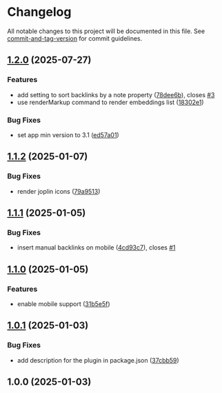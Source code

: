 # Changelog

All notable changes to this project will be documented in this file. See [commit-and-tag-version](https://github.com/absolute-version/commit-and-tag-version) for commit guidelines.

## [1.2.0](https://github.com/njobnz/joplin-plugin-easy-backlinks/compare/v1.1.2...v1.2.0) (2025-07-27)


### Features

* add setting to sort backlinks by a note property ([78dee6b](https://github.com/njobnz/joplin-plugin-easy-backlinks/commit/78dee6baf88edee0848855a47c6ae8fb197cc327)), closes [#3](https://github.com/njobnz/joplin-plugin-easy-backlinks/issues/3)
* use renderMarkup command to render embeddings list ([18302e1](https://github.com/njobnz/joplin-plugin-easy-backlinks/commit/18302e1c03e5714eacdfc49b25da0b334dc19303))


### Bug Fixes

* set app min version to 3.1 ([ed57a01](https://github.com/njobnz/joplin-plugin-easy-backlinks/commit/ed57a010088e239003e4da7fc20c384d5321fed2))

## [1.1.2](https://github.com/njobnz/joplin-plugin-easy-backlinks/compare/v1.1.1...v1.1.2) (2025-01-07)


### Bug Fixes

* render joplin icons ([79a9513](https://github.com/njobnz/joplin-plugin-easy-backlinks/commit/79a9513962f4385367040abc9232840c40dc3a76))

## [1.1.1](https://github.com/njobnz/joplin-plugin-easy-backlinks/compare/v1.1.0...v1.1.1) (2025-01-05)


### Bug Fixes

* insert manual backlinks on mobile ([4cd93c7](https://github.com/njobnz/joplin-plugin-easy-backlinks/commit/4cd93c7c9043c8ae1b1652fb8d78326d3a8d4a69)), closes [#1](https://github.com/njobnz/joplin-plugin-easy-backlinks/issues/1)

## [1.1.0](https://github.com/njobnz/joplin-plugin-easy-backlinks/compare/v1.0.1...v1.1.0) (2025-01-05)


### Features

* enable mobile support ([31b5e5f](https://github.com/njobnz/joplin-plugin-easy-backlinks/commit/31b5e5faa91c97d69ad60ef568507c4c18e7753b))

## [1.0.1](https://github.com/njobnz/joplin-plugin-easy-backlinks/compare/v1.0.0...v1.0.1) (2025-01-03)


### Bug Fixes

* add description for the plugin in package.json ([37cbb59](https://github.com/njobnz/joplin-plugin-easy-backlinks/commit/37cbb5912bf9ab6a941f5e52a80137eca22e7cb2))

## 1.0.0 (2025-01-03)
